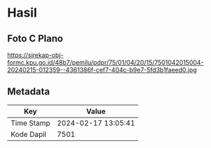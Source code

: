 # Hasil

## Foto C Plano

https://sirekap-obj-formc.kpu.go.id/48b7/pemilu/pdpr/75/01/04/20/15/7501042015004-20240215-012359--4361386f-cef7-404c-b9e7-5fd3b1faeed0.jpg


## Metadata

| Key        | Value               |
| ---------- | ------------------- |
| Time Stamp | 2024-02-17 13:05:41 |
| Kode Dapil | 7501                |



